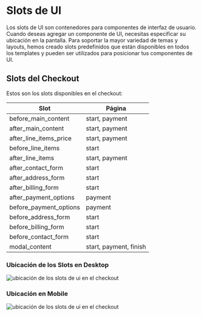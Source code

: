 # Slots de UI

Los slots de UI son contenedores para componentes de interfaz de usuario.
Cuando deseas agregar un componente de UI, necesitas especificar su ubicación en la pantalla. Para soportar la mayor variedad de temas y layouts, hemos creado slots predefinidos que están disponibles en todos los templates y pueden ser utilizados para posicionar tus componentes de UI.

## Slots del Checkout

Estos son los slots disponibles en el checkout:

| Slot                  | Página                    |
| --------------------- | --------------------------|
| before_main_content   | start, payment            |
| after_main_content    | start, payment            |
| after_line_items_price| start, payment            |
| before_line_items     | start                     |
| after_line_items      | start, payment            |
| after_contact_form    | start                     |
| after_address_form    | start                     |
| after_billing_form    | start                     |
| after_payment_options | payment                   |
| before_payment_options| payment                   |
| before_address_form   | start                     |
| before_billing_form   | start                     |
| before_contact_form   | start                     |
| modal_content         | start, payment, finish    |

### Ubicación de los Slots en Desktop

![ubicación de los slots de ui en el checkout](/images/ui-slots-desktop-checkout.png)

### Ubicación en Mobile

![ubicación de los slots de ui en el checkout](/images/ui-slots-mobile-checkout.png)
